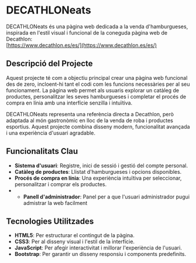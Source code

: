 # DECATHLONeats

DECATHLONeats és una pàgina web dedicada a la venda d'hamburgueses, inspirada en l'estil visual i funcional de la coneguda pàgina web de Decathlon:  
[https://www.decathlon.es/es/](https://www.decathlon.es/es/)

## Descripció del Projecte
Aquest projecte té com a objectiu principal crear una pàgina web funcional des de zero, incloent-hi tant el codi com les funcions necessàries per al seu funcionament. La pàgina web permet als usuaris explorar un catàleg de productes, personalitzar les seves hamburgueses i completar el procés de compra en línia amb una interfície senzilla i intuïtiva. 

DECATHLONeats representa una referència directa a Decathlon, però adaptada al món gastronòmic en lloc de la venda de roba i productes esportius. Aquest projecte combina disseny modern, funcionalitat avançada i una experiència d'usuari agradable.

## Funcionalitats Clau
- **Sistema d'usuari**: Registre, inici de sessió i gestió del compte personal.
- **Catàleg de productes**: Llistat d'hamburgueses i opcions disponibles.
- **Procés de compra en línia**: Una experiència intuïtiva per seleccionar, personalitzar i comprar els productes.
- - **Panell d'administrador**: Panel per a que l'usuari administrador pugui admistrar la web facilment

## Tecnologies Utilitzades
- **HTML5**: Per estructurar el contingut de la pàgina.
- **CSS3**: Per al disseny visual i l'estil de la interfície.
- **JavaScript**: Per afegir interactivitat i millorar l'experiència de l'usuari.
- **Bootstrap**: Per garantir un disseny responsiu i components predefinits.
